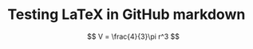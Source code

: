 # Testing LaTeX in GitHub markdown

<script
  src="https://cdn.mathjax.org/mathjax/latest/MathJax.js?config=TeX-AMS-MML_HTMLorMML"
  type="text/javascript">
</script>

$$
    V = \frac{4}{3}\pi r^3
$$